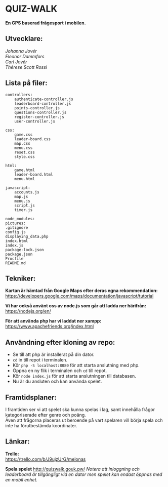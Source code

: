 QUIZ-WALK
=========

**En GPS baserad frågesport i mobilen.**


Utvecklare:
-----------
*Johanna Jovér*  
*Eleonor Dammfors*  
*Carl Jovér*  
*Thérese Scott Rossi*  

Lista på filer:
--------------
```
controllers:
	authenticate-controller.js
	leaderboard-controller.js
	points-controller.js
	questions-controller.js
	register-controller.js
	user-controller.js
```

```
css:
	game.css
	leader-board.css
	map.css
	menu.css
	reset.css
	style.css
```

```
html:
	game.html
	leader-board.html
	menu.html
```

```
javascript:
	accounts.js
	map.js
	menu.js
	script.js
	timer.js
```

```
node_modules:
pictures:
.gitignore
config.js
displaying_data.php
index.html
index.js
package-lock.json
package.json
Procfile
README.md
```

Tekniker:
---------

**Kartan är hämtad från Google Maps efter deras egna rekommendation:**  
	https://developers.google.com/maps/documentation/javascript/tutorial

**Vi har också använt oss av node.js som går att ladda ner härifrån:**  
	https://nodejs.org/en/

**För att använda php har vi laddat ner xampp:**  
	https://www.apachefriends.org/index.html

Användning efter kloning av repo:
---------------------------------

* Se till att php är installerat på din dator.
* ```cd``` in till repot i terminalen.
* Kör ```php -S localhost:8080``` för att starta anslutning med php.
* Öppna en ny flik i terminalen och ```cd``` till repot.
* Kör ```node index.js``` för att starta anslutningen till databasen.
* Nu är du ansluten och kan använda spelet.

Framtidsplaner:
---------------
I framtiden ser vi att spelet ska kunna spelas i lag, samt innehålla frågor kategoriserade efter genre och poäng.  
Även att frågorna placeras ut beroende på vart spelaren vill börja spela och inte ha förutbestämda koordinater.

Länkar:
------

**Trello:**  
  https://trello.com/b/J9ujzUrG/melonas
  
**Spela spelet**
  http://quizwalk.gouk.pw/
  *Notera att inloggning och leaderboard är tillgängligt vid en dator men spelet kan endast öppnas med en mobil enhet.*
